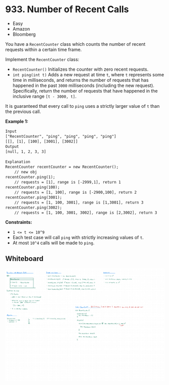 # 933. Number of Recent Calls
- Easy
- Amazon
- Bloomberg

You have a `RecentCounter` class which counts the number of recent requests
within a certain time frame.

Implement the `RecentCounter` class:
- `RecentCounter()` Initializes the counter with zero recent requests.
- `int ping(int t)` Adds a new request at time `t`, where `t` represents some
time in milliseconds, and returns the number of requests that has happened in
the past `3000` milliseconds (including the new request). Specifically, return
the number of requests that have happened in the inclusive range
`[t - 3000, t]`.

It is guaranteed that every call to `ping` uses a strictly larger value of `t`
than the previous call.

**Example 1:**
```
Input
["RecentCounter", "ping", "ping", "ping", "ping"]
[[], [1], [100], [3001], [3002]]
Output
[null, 1, 2, 3, 3]

Explanation
RecentCounter recentCounter = new RecentCounter();
    // new obj
recentCounter.ping(1);
    // requests = [1], range is [-2999,1], return 1
recentCounter.ping(100);
    // requests = [1, 100], range is [-2900,100], return 2
recentCounter.ping(3001);
    // requests = [1, 100, 3001], range is [1,3001], return 3
recentCounter.ping(3002);
    // requests = [1, 100, 3001, 3002], range is [2,3002], return 3
```

**Constraints:**
- `1 <= t <= 10^9`
- Each test case will call `ping` with strictly increasing values of `t`.
- At most `10^4` calls will be made to `ping`.

## Whiteboard
![Whiteboard Image][whiteboard-image]

<!-- Refs -->
[whiteboard-image]: whiteboard.jpg
